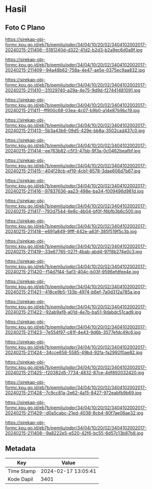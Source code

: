 # Hasil

## Foto C Plano

https://sirekap-obj-formc.kpu.go.id/eb7b/pemilu/pdpr/34/04/10/20/02/3404102002017-20240215-211406--5181240d-d322-41d2-b2d3-b2a9ec6d0a9f.jpg

https://sirekap-obj-formc.kpu.go.id/eb7b/pemilu/pdpr/34/04/10/20/02/3404102002017-20240215-211409--94a48b62-758a-4e47-ae5e-0375ec9aa832.jpg

https://sirekap-obj-formc.kpu.go.id/eb7b/pemilu/pdpr/34/04/10/20/02/3404102002017-20240215-211410--31029740-a29a-4e75-9d9d-f27441481091.jpg

https://sirekap-obj-formc.kpu.go.id/eb7b/pemilu/pdpr/34/04/10/20/02/3404102002017-20240215-211411--ff900c68-03ea-4c07-b9b0-a14e87b9bc19.jpg

https://sirekap-obj-formc.kpu.go.id/eb7b/pemilu/pdpr/34/04/10/20/02/3404102002017-20240215-211413--5b3a43b6-09d5-429e-bb8a-3502cad437c0.jpg

https://sirekap-obj-formc.kpu.go.id/eb7b/pemilu/pdpr/34/04/10/20/02/3404102002017-20240215-211414--ee763b82-c5f3-47bb-9f3a-0c0462beafbf.jpg

https://sirekap-obj-formc.kpu.go.id/eb7b/pemilu/pdpr/34/04/10/20/02/3404102002017-20240215-211415--404f29cb-ef19-4cb1-8578-3dae606d7b67.jpg

https://sirekap-obj-formc.kpu.go.id/eb7b/pemilu/pdpr/34/04/10/20/02/3404102002017-20240215-211416--97837636-aa23-498e-ba34-f009496d981d.jpg

https://sirekap-obj-formc.kpu.go.id/eb7b/pemilu/pdpr/34/04/10/20/02/3404102002017-20240215-211417--792d7544-6e8c-4b04-bf0f-f6bfb3b6c500.jpg

https://sirekap-obj-formc.kpu.go.id/eb7b/pemilu/pdpr/34/04/10/20/02/3404102002017-20240215-211418--e691a849-9fff-442e-a63f-385f519f5c3b.jpg

https://sirekap-obj-formc.kpu.go.id/eb7b/pemilu/pdpr/34/04/10/20/02/3404102002017-20240215-211419--33e67765-027f-4bab-abd4-97f8b274e0c3.jpg

https://sirekap-obj-formc.kpu.go.id/eb7b/pemilu/pdpr/34/04/10/20/02/3404102002017-20240215-211420--f14d7f44-5af3-404c-b03f-9596efdfee4e.jpg

https://sirekap-obj-formc.kpu.go.id/eb7b/pemilu/pdpr/34/04/10/20/02/3404102002017-20240215-211421--418ce9b5-133b-4974-b6ef-7a0d312a785a.jpg

https://sirekap-obj-formc.kpu.go.id/eb7b/pemilu/pdpr/34/04/10/20/02/3404102002017-20240215-211422--92ab9af8-a01d-4e7b-ba51-9dabdc51cad9.jpg

https://sirekap-obj-formc.kpu.go.id/eb7b/pemilu/pdpr/34/04/10/20/02/3404102002017-20240215-211423--7e554f97-c81f-4e43-9d6b-3577efdc49c6.jpg

https://sirekap-obj-formc.kpu.go.id/eb7b/pemilu/pdpr/34/04/10/20/02/3404102002017-20240215-211424--34cce658-5585-49bd-92fa-fa2992f0ae82.jpg

https://sirekap-obj-formc.kpu.go.id/eb7b/pemilu/pdpr/34/04/10/20/02/3404102002017-20240215-211425--f20382d5-7734-4832-87ce-4df892032420.jpg

https://sirekap-obj-formc.kpu.go.id/eb7b/pemilu/pdpr/34/04/10/20/02/3404102002017-20240215-211428--7c9cc81a-2e62-4a15-8427-972eabfb9b69.jpg

https://sirekap-obj-formc.kpu.go.id/eb7b/pemilu/pdpr/34/04/10/20/02/3404102002017-20240215-211429--d0a5cabc-21ed-4038-8cb4-80f7ae06ae32.jpg

https://sirekap-obj-formc.kpu.go.id/eb7b/pemilu/pdpr/34/04/10/20/02/3404102002017-20240215-211408--9a8222e5-e520-42f6-bc55-6d57c13b87b8.jpg


## Metadata

| Key        | Value               |
| ---------- | ------------------- |
| Time Stamp | 2024-02-17 13:05:41 |
| Kode Dapil | 3401                |



